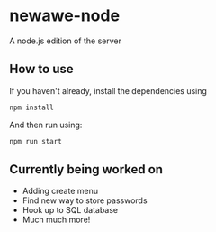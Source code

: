 # newawe-node
A node.js edition of the server

## How to use
If you haven't already, install the dependencies using
```sh
npm install
```
And then run using:
```sh
npm run start
```

## Currently being worked on
 * Adding create menu
 * Find new way to store passwords
 * Hook up to SQL database
 * Much much more!
